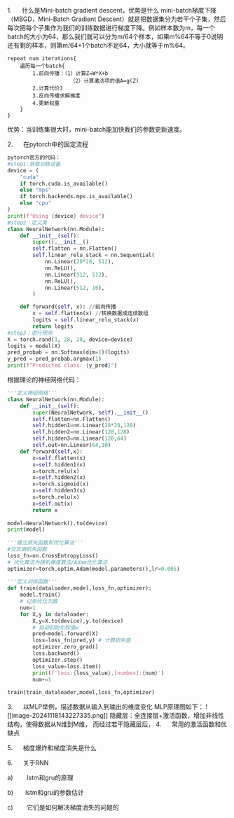 1.      什么是Mini-batch gradient descent，优势是什么
	mini-batch梯度下降（MBGD，Mini-Batch Gradient Descent）就是把数据集分为若干个子集，然后每次把每个子集作为我们的训练数据进行梯度下降。例如样本数为m，每一个batch的大小为64，那么我们就可以分为m/64个样本，如果m%64不等于0说明还有剩的样本，则第m/64+1个batch不足64，大小就等于m%64。
```
repeat num iterations{
	遍历每一个batch{
		1.前向传播：（1）计算Z=W*X+b
				    （2）计算激活项的值A=g(Z)
		2.计算代价J
		3.反向传播求解梯度
		4.更新权重
	}
}
```
优势：当训练集很大时，mini-batch能加快我们的参数更新速度。

2.      在pytorch中的固定流程
```python
pytorch官方的代码：
#step1:获取训练设备
device = (
    "cuda"
    if torch.cuda.is_available()
    else "mps"
    if torch.backends.mps.is_available()
    else "cpu"
)
print(f"Using {device} device")
#step2：定义类
class NeuralNetwork(nn.Module):
    def __init__(self):
        super().__init__()
        self.flatten = nn.Flatten()
        self.linear_relu_stack = nn.Sequential(
            nn.Linear(28*28, 512),
            nn.ReLU(),
            nn.Linear(512, 512),
            nn.ReLU(),
            nn.Linear(512, 10),
        )

    def forward(self, x): //前向传播
        x = self.flatten(x) //转换数据成连续数组
        logits = self.linear_relu_stack(x)
        return logits
#step3：进行预测
X = torch.rand(1, 28, 28, device=device)
logits = model(X)
pred_probab = nn.Softmax(dim=1)(logits)
y_pred = pred_probab.argmax(1)
print(f"Predicted class: {y_pred}")
```
根据理论的神经网络代码：
```python
'''定义神经网络'''
class NeuralNetwork(nn.Module):
    def __init__(self):
        super(NeuralNetwork, self).__init__()
        self.flatten=nn.Flatten()
        self.hidden1=nn.Linear(28*28,128)
        self.hidden2=nn.Linear(128,128)
        self.hidden3=nn.Linear(128,64)
        self.out=nn.Linear(64,10)
    def forward(self,x):
        x=self.flatten(x)
        x=self.hidden1(x)
        x=torch.relu(x)
        x=self.hidden2(x)
        x=torch.sigmoid(x)
        x=self.hidden3(x)
        x=torch.relu(x)
        x=self.out(x)
        return x
 
model=NeuralNetwork().to(device)
print(model)
 
'''建立损失函数和优化算法'''
#交叉熵损失函数
loss_fn=nn.CrossEntropyLoss()
# 优化算法为随机梯度算法/Adam优化算法
optimizer=torch.optim.Adam(model.parameters(),lr=0.005)
 
'''定义训练函数'''
def train(dataloader,model,loss_fn,optimizer):
    model.train()
    # 记录优化次数
    num=1
    for X,y in dataloader:
        X,y=X.to(device),y.to(device)
        # 自动初始化权值w
        pred=model.forward(X)
        loss=loss_fn(pred,y) # 计算损失值
        optimizer.zero_grad()
        loss.backward()
        optimizer.step()
        loss_value=loss.item()
        print(f'loss:{loss_value},[numbes]:{num}')
        num+=1
 
train(train_dataloader,model,loss_fn,optimizer)
```
3.      以MLP举例，描述数据从输入到输出的维度变化
MLP原理图如下：
![[image-20241118143227335.png]]
隐藏层：全连接层+激活函数，增加非线性结构，使得数据从N维到M维，
而经过若干隐藏层后，
4.      常用的激活函数和优缺点

5.      梯度爆炸和梯度消失是什么

6.      关于RNN

a)        lstm和gru的原理

b)       lstm和gru的参数估计

c)        它们是如何解决梯度消失的问题的
